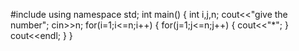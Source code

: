 #include<iostream>
using namespace std;
int main()
{
  int i,j,n;
  cout<<"give the number";
  cin>>n;
  for(i=1;i<=n;i++)
  {
    for(j=1;j<=n;j++)
    {
        cout<<"*";
    }
  cout<<endl;
 }
}
